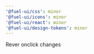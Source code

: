 ```yaml
---
'@fuel-ui/css': minor
'@fuel-ui/icons': minor
'@fuel-ui/react': minor
'@fuel-ui/design-tokens': minor
---
```


Rever onclick changes
